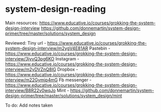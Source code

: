 # system-design-reading

Main resources:
https://www.educative.io/courses/grokking-the-system-design-interview
https://github.com/donnemartin/system-design-primer/tree/master/solutions/system_design

Reviewed:
Tiny url - https://www.educative.io/courses/grokking-the-system-design-interview/m2ygV4E81AR
Pastebin - https://www.educative.io/courses/grokking-the-system-design-interview/3jyvQ3pg6KO
Instagram - https://www.educative.io/courses/grokking-the-system-design-interview/m2yDVZnQ8lG
Dropbox - https://www.educative.io/courses/grokking-the-system-design-interview/m22Gymjp4mG
Fb messenger - https://www.educative.io/courses/grokking-the-system-design-interview/B8R22v0wqJo
Mint - https://github.com/donnemartin/system-design-primer/tree/master/solutions/system_design/mint

To do:
Add notes taken
